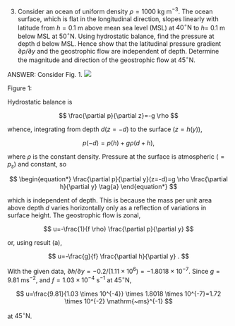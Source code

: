 3. Consider an ocean of uniform density $\rho=1000 \mathrm{~kg} \mathrm{~m}{ }^{-3}$. The ocean surface, which is flat in the longitudinal direction, slopes linearly with latitude from $h=0.1 \mathrm{~m}$ above mean sea level (MSL) at $40^{\circ} \mathrm{N}$ to $h=$ 0.1 m below MSL at $50^{\circ} \mathrm{N}$. Using hydrostatic balance, find the pressure at depth d below MSL. Hence show that the latitudinal pressure gradient $\partial p / \partial y$ and the geostrophic flow are independent of depth. Determine the magnitude and direction of the geostrophic flow at $45^{\circ} \mathrm{N}$.


ANSWER:
Consider Fig. 1.
![](https://cdn.mathpix.com/cropped/2024_11_23_e013232d07df85487966g-077.jpg?height=727&width=958&top_left_y=1271&top_left_x=581)

Figure 1:

Hydrostatic balance is

$$
\frac{\partial p}{\partial z}=-g \rho
$$

whence, integrating from depth $d(z=-d)$ to the surface $(z=h(y))$,

$$
p(-d)=p(h)+g \rho(d+h),
$$

where $\rho$ is the constant density. Pressure at the surface is atmospheric $\left(=p_{s}\right)$ and constant, so

$$
\begin{equation*}
\frac{\partial p}{\partial y}(z=-d)=g \rho \frac{\partial h}{\partial y} \tag{a}
\end{equation*}
$$

which is independent of depth. This is because the mass per unit area above depth $d$ varies horizontally only as a reflection of variations in surface height.
The geostrophic flow is zonal,

$$
u=-\frac{1}{f \rho} \frac{\partial p}{\partial y}
$$

or, using result (a),

$$
u=-\frac{g}{f} \frac{\partial h}{\partial y} .
$$

With the given data, $\partial h / \partial y=-0.2 /\left(1.11 \times 10^{6}\right)=-1.8018 \times 10^{-7}$. Since $g=9.81 \mathrm{~ms}^{-2}$, and $f=1.03 \times 10^{-4} \mathrm{~s}^{-1}$ at $45^{\circ} \mathrm{N}$,

$$
u=\frac{9.81}{1.03 \times 10^{-4}} \times 1.8018 \times 10^{-7}=1.72 \times 10^{-2} \mathrm{~ms}^{-1}
$$

at $45^{\circ} \mathrm{N}$.